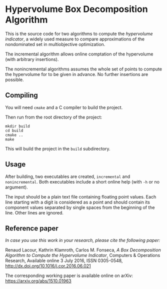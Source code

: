 # Hypervolume Box Decomposition Algorithm

This is the source code for two algorithms to compute the _hypervolume indicator_, a widely used measure to compare approximations of the nondominated set in multiobjective optimization.

The incremental algorithm allows online comptation of the hypervolume (with arbitrary insertions).

The nonincremental algorithms assumes the whole set of points to compute the hypervolume for to be given in advance. No further insertions are possible.

## Compiling

You will need `cmake` and a C compiler to build the project.

Then run from the root directory of the project:

    mkdir build
    cd build
    cmake ..
    make

This will build the project in the `build` subdirectory.

## Usage

After building, two executables are created, `incremental` and `nonincremental`. Both executables include a short online help (with `-h` or no argument).

The input should be a plain text file containing floating point values. Each line starting with a digit is considered as a point and should contain its component values separated by single spaces from the beginning of the line. Other lines are ignored.

## Reference paper

*In case you use this work in your research, please cite the following paper:*

Renaud Lacour, Kathrin Klamroth, Carlos M. Fonseca, *A Box Decomposition Algorithm to Compute the Hypervolume Indicator*, Computers & Operations Research, Available online 3 July 2016, ISSN 0305-0548, http://dx.doi.org/10.1016/j.cor.2016.06.021

The corresponding working paper is available online on arXiv: https://arxiv.org/abs/1510.01963
